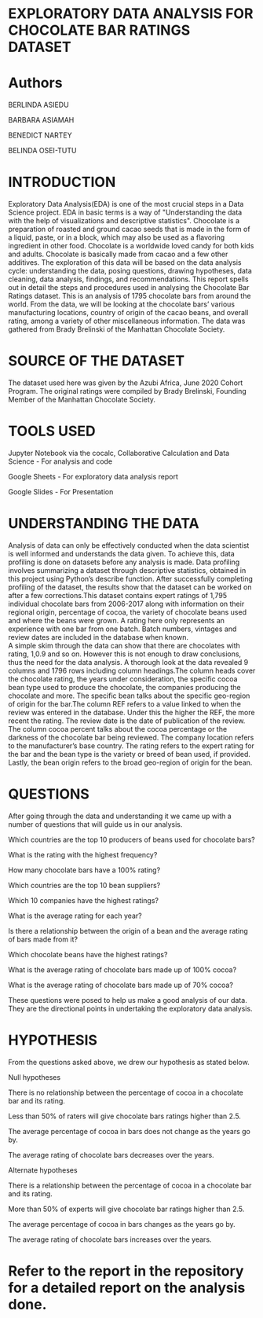 # EXPLORATORY DATA ANALYSIS FOR CHOCOLATE BAR RATINGS DATASET

# Authors

BERLINDA ASIEDU

BARBARA ASIAMAH

BENEDICT NARTEY

BELINDA OSEI-TUTU

# INTRODUCTION

Exploratory Data Analysis(EDA) is one of the most crucial steps in a Data Science project. EDA in basic terms is a way of "Understanding the data with the help of visualizations and descriptive statistics".
Chocolate is a preparation of roasted and ground cacao seeds that is made in the form of a liquid, paste, or in a block, which may also be used as a flavoring ingredient in other food. Chocolate is a worldwide loved candy for both kids and adults. Chocolate is basically made from cacao and a few other additives. 
The exploration of this data will be based on the data analysis cycle: understanding the data, posing questions, drawing hypotheses, data cleaning, data analysis, findings, and recommendations. This report spells out in detail the steps and procedures used in analysing the Chocolate Bar Ratings dataset. This is an analysis of 1795 chocolate bars from around the world. From the data, we will be looking at the chocolate bars’ various manufacturing locations, country of origin of the cacao beans, and overall rating, among a variety of other miscellaneous information. The data was gathered from Brady Brelinski of the Manhattan Chocolate Society.

# SOURCE OF THE DATASET

The dataset used here was given by the Azubi Africa, June 2020 Cohort Program.
The original ratings were compiled by Brady Brelinski, Founding Member of the Manhattan Chocolate Society.

# TOOLS USED

Jupyter Notebook via the cocalc, Collaborative Calculation and Data Science - For analysis and code

Google Sheets - For exploratory data analysis report

Google Slides - For Presentation

# UNDERSTANDING THE DATA

Analysis of data can only be effectively conducted when the data scientist is well informed and understands the data given. To achieve this, data profiling is done on datasets before any analysis is made. Data profiling involves summarizing a dataset through descriptive statistics, obtained in this project using Python’s describe function. After successfully completing profiling of the dataset, the results show that the dataset can be worked on after a few corrections.This dataset contains expert ratings of 1,795 individual chocolate bars from 2006-2017 along with information on their regional origin, percentage of cocoa, the variety of chocolate beans used and where the beans were grown. A rating here only represents an experience with one bar from one batch. Batch numbers, vintages and review dates are included in the database when known.  
A simple skim through the data can show that there are chocolates with rating, 1,0.9 and so on. However this is not enough to draw conclusions, thus the need for the data analysis.
A thorough look at the data revealed 9 columns and 1796 rows including column headings.The column heads cover the chocolate rating, the years under consideration, the specific cocoa bean type used to produce the chocolate, the companies producing the chocolate and more. The specific bean talks about the specific geo-region of origin for the bar.The column REF refers to a value linked to when the review was entered in the database. Under this the higher the REF, the more recent the rating. The review date is the date of publication of the review. The column cocoa percent talks about the cocoa percentage or the darkness of the chocolate bar being reviewed. The company location refers to  the manufacturer’s base country. The rating refers to the expert rating for the bar and the bean type is the variety or breed of bean used, if provided. Lastly, the bean origin refers to the broad geo-region of origin for the bean.

# QUESTIONS
After going through the data and understanding it we came up with a number of questions that will guide us in our analysis.

Which countries are the top 10 producers of beans used for chocolate bars?

What is the rating with the highest frequency?

How many chocolate bars have a 100% rating?

Which countries are the top 10 bean suppliers?

Which 10 companies have the highest ratings?

What is the average rating for each year?

Is there a relationship between the origin of a bean and the average rating of bars made from it?

Which chocolate beans have the highest ratings?

What is the average rating of chocolate bars made up of 100% cocoa?

What is the average rating of chocolate bars made up of 70% cocoa?

These questions were posed to help us make a good analysis of our data. They are the directional points in undertaking the exploratory data analysis. 

# HYPOTHESIS
From the questions asked above, we drew our hypothesis as stated below.

Null hypotheses

  There is no relationship between the percentage of cocoa in a chocolate bar and its rating.

  Less than 50% of raters will give chocolate bars ratings higher than 2.5.

  The average percentage of cocoa in bars does not change as the years go by. 

  The average rating of chocolate bars decreases over the years.

Alternate hypotheses

  There is a relationship between the percentage of cocoa in a chocolate bar and its rating.

  More than 50% of experts will give chocolate bar ratings higher than 2.5.

  The average percentage of cocoa in bars changes as the years go by.

  The average rating of chocolate bars increases over the years.

# Refer to the report in the repository for a detailed report on the analysis done.
